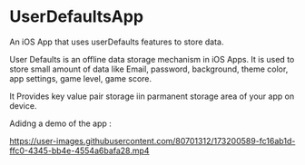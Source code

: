 # UserDefaultsApp
An iOS App that uses userDefaults features to store data.

User Defaults is an offline data storage mechanism in iOS Apps. It is used to store small amount of data like Email, password, background, theme color, app settings, game level, game score.

It Provides key value pair storage iin parmanent storage area of your app on device.

Adidng a demo of the app : 

https://user-images.githubusercontent.com/80701312/173200589-fc16ab1d-ffc0-4345-bb4e-4554a6bafa28.mp4


